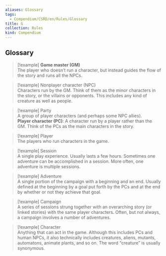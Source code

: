 ```yaml
---
aliases: Glossary
tags:
  - Compendium/CSRD/en/Rules/Glossary
title: G
collection: Rules
kind: Compendium
---
```

## Glossary  
>[!example] **Game master (GM)**  
>The player who doesn’t run a character, but instead guides the flow of the story and runs all the NPCs.
  
>[!example] Nonplayer character (NPC)  
>Characters run by the GM. Think of them as the minor characters in the story, or the villains or opponents. This includes any kind of creature as well as people.  

>[!example] Party  
>A group of player characters (and perhaps some NPC allies).  
**Player character (PC)**: A character run by a player rather than the GM. Think of the PCs as the main characters in the story.   

>[!example] Player  
>The players who run characters in the game.  

>[!example] Session  
A single play experience. Usually lasts a few hours. Sometimes one adventure can be accomplished in a session. More often, one adventure is multiple sessions.  

>[!example] Adventure  
>A single portion of the campaign with a beginning and an end. Usually defined at the beginning by a goal put forth by the PCs and at the end by whether or not they achieve that goal.   

>[!example] Campaign  
>A series of sessions strung together with an overarching story (or linked stories) with the same player characters. Often, but not always, a campaign involves a number of adventures.  

>[!example] Character  
> Anything that can act in the game. Although this includes PCs and human NPCs, it also technically includes creatures, aliens, mutants, automatons, animate plants, and so on. The word “creature” is usually synonymous. 
